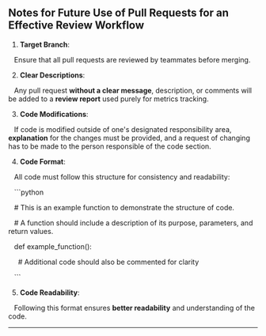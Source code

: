 
## Notes for Future Use of Pull Requests for an Effective Review Workflow

1. **Target Branch**:  

   Ensure that all pull requests are reviewed by teammates before merging.

2. **Clear Descriptions**:  

   Any pull request **without a clear message**, description, or comments will be added to a **review report** used purely for metrics tracking.

3. **Code Modifications**:  

   If code is modified outside of one's designated responsibility area, **explanation** for the changes must be provided, and a request of changing has to be made to the person responsible of the code section.

4. **Code Format**:  

   All code must follow this structure for consistency and readability:

   ```python

   # This is an example function to demonstrate the structure of code.

   # A function should include a description of its purpose, parameters, and return values.

   def example_function():

     # Additional code should also be commented for clarity

   ```

5. **Code Readability**:  

   Following this format ensures **better readability** and understanding of the code.

---
